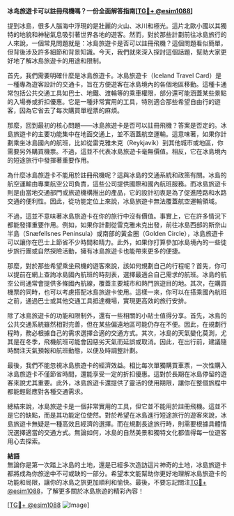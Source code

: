**冰岛旅遊卡可以註冊飛機嗎？一份全面解答指南[[TG💪+ @esim1088](https://t.me/s/esim1088)]**

提到冰島，很多人腦海中浮現的是壯麗的火山、冰川和極光。這片北歐小國以其獨特的地貌和神秘氣息吸引著世界各地的遊客。然而，對於那些計劃前往冰島旅行的人來說，一個常見問題就是：冰島旅遊卡是否可以註冊飛機？這個問題看似簡單，但背後涉及許多細節和背景知識。今天，我們就來深入探討這個話題，幫助大家更好地了解冰島旅遊卡的用途和限制。

首先，我們需要明確什麼是冰島旅遊卡。冰島旅遊卡（Iceland Travel Card）是一種專為遊客設計的交通卡，旨在方便遊客在冰島境內的各個地區移動。這種卡通常包括公共交通工具如巴士、地鐵、渡輪等的乘車權限，部分還可能涵蓋某些景點的入場券或折扣優惠。它是一種非常實用的工具，特別適合那些希望自由行的遊客，因為它省去了每次購買單程票的麻煩。

那麼，回到最初的核心問題——冰島旅遊卡是否可以註冊飛機？答案是否定的。冰島旅遊卡的主要功能集中在地面交通上，並不涵蓋航空運輸。這意味著，如果你計劃乘坐冰島國內的航班，比如從雷克雅未克（Reykjavík）到其他城市或地區，你需要另外購買機票。不過，這並不代表冰島旅遊卡毫無價值。相反，它在冰島境內的短途旅行中發揮著重要作用。

為什麼冰島旅遊卡不能用於註冊飛機呢？這與冰島的交通系統和政策有關。冰島的航空運輸由專業航空公司負責，這些公司提供國際和國內航班服務。而冰島旅遊卡則是由當地交通部門或旅遊機構推出的產品，它的設計初衷是為了促進陸路和水路交通的便利性。因此，從功能定位上來說，冰島旅遊卡無法覆蓋航空運輸領域。

不過，這並不意味著冰島旅遊卡在你的旅行中沒有價值。事實上，它在許多情況下都能發揮重要作用。例如，如果你計劃從雷克雅未克出發，前往冰島西部的斯奈山半島（Snæfellsnes Peninsula）或南部的黃金圈（Golden Circle），冰島旅遊卡可以讓你在巴士上節省不少時間和精力。此外，如果你打算參加冰島境內的一些徒步旅行團或自然探險活動，擁有冰島旅遊卡也能帶來更多的便捷。

那麼，對於那些希望乘坐飛機的遊客來說，該如何規劃自己的行程呢？首先，你可以提前在網上查詢冰島國內航班的時刻表，選擇最適合自己需求的航班。冰島的航空公司通常會提供多條國內航線，覆蓋主要城市和熱門旅遊目的地。其次，在購買機票的同時，也可以考慮搭配冰島旅遊卡使用。這樣一來，你可以在搭乘國內航班之前，通過巴士或其他交通工具抵達機場，實現更高效的旅行安排。

除了冰島旅遊卡的功能和限制外，還有一些相關的小貼士值得分享。首先，冰島的公共交通系統雖然相對完善，但在某些偏遠地區可能仍存在不便。因此，在規劃行程時，務必根據自己的需求選擇合適的交通方式。其次，冰島的天氣變化莫測，尤其是在冬季，飛機航班可能會因惡劣天氣而延誤或取消。因此，在出行前，建議隨時關注天氣預報和航班動態，以便及時調整計劃。

最後，我們不能忽視冰島旅遊卡的經濟效益。相比每次單獨購買車票，一次性購入冰島旅遊卡不僅節省時間，還能享受一定的折扣優惠。這對於長期在冰島停留的遊客來說尤其重要。此外，冰島旅遊卡還提供了靈活的使用期限，讓你在整個旅程中都能輕鬆應對各種交通需求。

總結來說，冰島旅遊卡是一個非常實用的工具，但它並不能用於註冊飛機。這並不是它的缺點，而是其功能定位使然。對於希望在冰島進行短途旅行的遊客來說，冰島旅遊卡無疑是一種高效且經濟的選擇。而在規劃長途旅行時，則需要根據具體情況選擇適當的交通方式。無論如何，冰島的自然美景和獨特文化都值得每一位遊客用心去探索。

**結語**  
無論你是第一次踏上冰島的土地，還是已經多次造訪這片神奇的土地，冰島旅遊卡都將成為你旅途中不可或缺的一部分。希望本文能幫助你更好地理解冰島旅遊卡的功能和局限，讓你的冰島之旅更加順利和愉快。最後，不要忘記關注[TG💪+ @esim1088](https://t.me/s/esim1088)，了解更多關於冰島旅遊的精彩內容！

[[TG💪+ @esim1088](https://t.me/s/esim1088) ![Image](https://i.postimg.cc/4NQfJmqS/Snipaste-2025-05-13-00-14-12.png)]